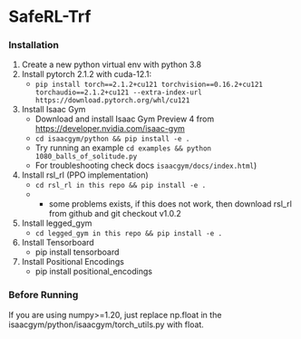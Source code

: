 # SafeRL-Trf
 
### Installation ###
1. Create a new python virtual env with python 3.8 
2. Install pytorch 2.1.2 with cuda-12.1:
    - `pip install torch==2.1.2+cu121 torchvision==0.16.2+cu121 torchaudio==2.1.2+cu121 --extra-index-url https://download.pytorch.org/whl/cu121`
3. Install Isaac Gym
   - Download and install Isaac Gym Preview 4 from https://developer.nvidia.com/isaac-gym
   - `cd isaacgym/python && pip install -e .`
   - Try running an example `cd examples && python 1080_balls_of_solitude.py`
   - For troubleshooting check docs `isaacgym/docs/index.html`)
4. Install rsl_rl (PPO implementation)
   -  `cd rsl_rl in this repo && pip install -e .`
   -  * some problems exists, if this does not work, then download rsl_rl from github and git checkout v1.0.2
5. Install legged_gym
   - `cd legged_gym in this repo && pip install -e .`
6. Install Tensorboard
   - pip install tensorboard
7. Install Positional Encodings
   - pip install positional_encodings

### Before Running ###
If you are using numpy>=1.20, just replace np.float in the isaacgym/python/isaacgym/torch_utils.py with float.


